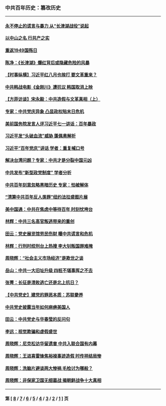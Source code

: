 ### 中共百年历史：篡改历史
---
#### [永不停止的谎言与暴力 从“长津湖战役”说起](../../pages/nf1176115/n13494094.md?08270430) 
#### [以中山之名 行共产之实](../../pages/nf1176115/n13346437.md?08270430) 
#### [重返1949国殇日](../../pages/nf1176115/n13346372.md?08270430) 
#### [陈净：《长津湖》爆红背后或隐藏危险的风暴](../../pages/nf1176115/n13314364.md?08270430) 
#### [【时事纵横】习近平红八月也挨打 要文革重来？](../../pages/nf1176115/n13231393.md?08270430) 
#### [中共韩战电影《金刚川》遭抗议 韩国取消上映](../../pages/nf1176115/n13219114.md?08270430) 
#### [【方菲访谈】宋永毅：中共造假与文革真相（上）](../../pages/nf1176115/n13200760.md?08270430) 
#### [专家：中共党庆异象 凸显政权陷末日危机](../../pages/nf1176115/n13067084.md?08270430) 
#### [美前国务院发言人评习近平七一讲话：百年暴政](../../pages/nf1176115/n13066986.md?08270430) 
#### [习近平发“头破血流”威胁 蓬佩奥解析](../../pages/nf1176115/n13063604.md?08270430) 
#### [习近平“百年党庆”讲话 学者：重复喊口号](../../pages/nf1176115/n13061411.md?08270430) 
#### [解决台湾问题？专家：中共才是分裂中国元凶](../../pages/nf1176115/n13060811.md?08270430) 
#### [中共发布“新型政党制度” 学者分析](../../pages/nf1176115/n13056354.md?08270430) 
#### [中共百年刻意忽略黑暗历史 专家：怕被解体](../../pages/nf1176115/n13056056.md?08270430) 
#### [“清算中共百年反人类罪”纽约法拉盛图片展](../../pages/nf1176115/n13052220.md?08270430) 
#### [美中国通：中共在焦虑中等待百年 时刻忧垮台](../../pages/nf1176115/n13048820.md?08270430) 
#### [林辉：中共三名高官叛逃带来的重创](../../pages/nf1176115/n13035206.md?08270430) 
#### [田云：党史展览馆劳民伤财 曝中共谎言和危机](../../pages/nf1176115/n13033900.md?08270430) 
#### [林辉：行刑时绞刑台上热搜 李大钊叛国罪难掩](../../pages/nf1176115/n13031965.md?08270430) 
#### [周晓辉：“社会主义市场经济”是欺世之谈](../../pages/nf1176115/n13024090.md?08270430) 
#### [岳山：中共一大旧址升级 四桩不堪事挥之不去](../../pages/nf1176115/n13021697.md?08270430) 
#### [张菁：长征是溃败逃亡还是北上抗日？](../../pages/nf1176115/n13020585.md?08270430) 
#### [【中共党史】建党的罪恶本质：苏联豢养](../../pages/nf1176115/n13011888.md?08270430) 
#### [中共党史披露当年如何麻痹美国人](../../pages/nf1176115/n12966400.md?08270430) 
#### [田云：中共党史与华春莹的反问句](../../pages/nf1176115/n12765178.md?08270430) 
#### [李远：视觉欺骗和虚假盛世](../../pages/nf1176115/n12993376.md?08270430) 
#### [周晓辉：尼克松访华留遗害 中共入联合国有内幕](../../pages/nf1176115/n12991422.md?08270430) 
#### [周晓辉：王进喜雷锋焦裕禄事迹造假 时传祥结局惨](../../pages/nf1176115/n12985497.md?08270430) 
#### [周晓辉：洗脑片避谈两大惨祸 毛检讨为哪般？](../../pages/nf1176115/n12971285.md?08270430) 
#### [周晓辉：非保家卫国无细菌战 揭朝鲜战争十大真相](../../pages/nf1176115/n12954161.md?08270430) 

---
#### 第 [ [8](./8.md?08270430) / [7](./7.md?08270430) / [6](./6.md?08270430) / [5](./5.md?08270430) / [4](./4.md?08270430) / [3](./3.md?08270430) / [2](./2.md?08270430) / [1](./1.md?08270430) ] 页
